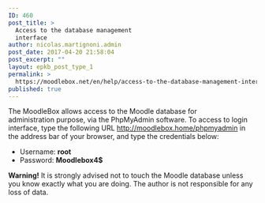 ```yaml
---
ID: 460
post_title: >
  Access to the database management
  interface
author: nicolas.martignoni.admin
post_date: 2017-04-20 21:58:04
post_excerpt: ""
layout: epkb_post_type_1
permalink: >
  https://moodlebox.net/en/help/access-to-the-database-management-interface/
published: true
---
```

The MoodleBox allows access to the Moodle database for administration purpose, via the PhpMyAdmin software. To access to login interface, type the following URL <a href="http://moodlebox.home/phpmyadmin" target="_blank" rel="noopener noreferrer">http://moodlebox.home/phpmyadmin</a> in the address bar of your browser, and type the credentials below:
<ul>
 	<li>Username: <b>root</b></li>
 	<li>Password: <b>Moodlebox4$</b></li>
</ul>
<b>Warning!</b> It is strongly advised not to touch the Moodle database unless you know exactly what you are doing. The author is not responsible for any loss of data.